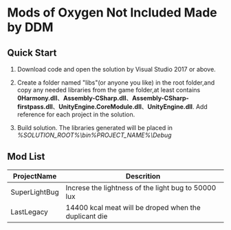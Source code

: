 # Mods of Oxygen Not Included Made by DDM

## Quick Start

1. Download code and open the solution by Visual Studio 2017 or above.

2. Create a folder named "libs"(or anyone you like) in the root folder,and copy any needed libraries from the game folder,at least contains **0Harmony.dll**、**Assembly-CSharp.dll**、**Assembly-CSharp-firstpass.dll**、**UnityEngine.CoreModule.dll**、**UnityEngine.dll**. Add reference for each project in the solution.

3. Build solution. The libraries generated will be placed in *%SOLUTION_ROOT%\bin\%PROJECT_NAME%\Debug*

  ## Mod List

   

| ProjectName    | Descrition |
| -------------- | ---------- |
| SuperLightBug | Increse the lightness of the light bug to 50000 lux|
| LastLegacy | 14400 kcal meat will be droped when the duplicant die |
